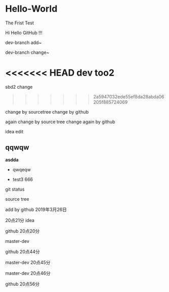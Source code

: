 # Hello-World
The Frist Test

Hi Hello GitHub !!!

dev-branch add~

dev-branch change~

<<<<<<< HEAD
dev too2
=======
sbd2 change
>>>>>>> 2a5947032ede55ef8da28abda06205f885724069

change by sourcetree
change by github


again change by source tree
change again by github


idea edit


## qqwqw

**asdda**

- qwqeqw

- test3 666

git status



source tree

add by github 2019年3月26日

20点21分 idea

github 20点20分

master-dev 

github 20点44分


master-dev 20点45分

master-dev 20点46分

github 20点56分
